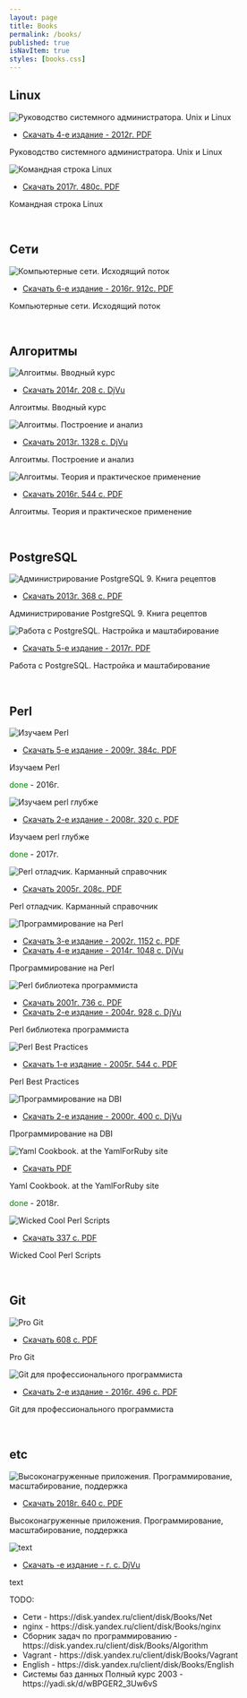 ```yaml
---
layout: page
title: Books
permalink: /books/
published: true
isNavItem: true
styles: [books.css]
---
```


<h2>Linux</h2>

<div class="item">
    <img src="/doc/static/img/books/unix.png" alt="Руководство системного администратора. Unix и Linux" title="Руководство системного администратора. Unix и Linux">
    <div class="links">
        <ul>
            <li>
                <a href="https://yadi.sk/i/mFg6wsSP3UaqhN" target="_blank">Скачать 4-е издание - 2012г. PDF</a>
            </li>
        </ul>
    </div>
    <p>Руководство системного администратора. Unix и Linux</p>
</div>

<div class="item">
    <img src="/doc/static/img/books/cli-linux.png" alt="Командная строка Linux" title="Командная строка Linux">
    <div class="links">
        <ul>
            <li><a href="https://yadi.sk/i/EyfRrZ2G3YgkqZ" target="_blank">Скачать 2017г. 480с. PDF</a></li>
        </ul>
    </div>
    <p>Командная строка Linux</p>
</div>

<br>

<h2>Сети</h2>

<div class="item">
    <img src="/doc/static/img/books/net1.png" alt="Компьютерные сети. Исходящий поток" title="Компьютерные сети. Исходящий поток">
    <div class="links">
        <ul>
            <li><a href="https://yadi.sk/i/uikbgSFL3YgmX3" target="_blank">Скачать 6-е издание - 2016г. 912с. PDF</a></li>
        </ul>
    </div>
    <p>Компьютерные сети. Исходящий поток</p>
</div>

<br>

<h2>Алгоритмы</h2>

<div class="item">
    <img src="/doc/static/img/books/alg3.jpg" alt="Алгоитмы. Вводный курс" title="Алгоитмы. Вводный курс">
    <div class="links">
        <ul>
            <li><a href="https://yadi.sk/d/VJhXx4u33UQSo4" target="_blank">Скачать 2014г. 208 с. DjVu</a></li>
        </ul>
    </div>
    <p>Алгоитмы. Вводный курс</p>
</div>

<div class="item">
    <img src="/doc/static/img/books/alg2.png" alt="Алгоитмы. Построение и анализ" title="Алгоитмы. Построение и анализ">
    <div class="links">
        <ul>
            <li><a href="https://yadi.sk/i/YMPQF00W3UQSc8" target="_blank">Скачать 2013г. 1328 с. DjVu</a><br></li>
        </ul>
    </div>
    <p>Алгоитмы. Построение и анализ</p>
</div>

<div class="item">
    <img src="/doc/static/img/books/alg.png" alt="Алгоитмы. Теория и практическое применение" title="Алгоитмы. Теория и практическое применение">
    <div class="links">
        <ul>
            <li><a href="https://yadi.sk/i/b8fR4tSm3UBawQ" target="_blank">Скачать 2016г. 544 с. PDF</a></li>
        </ul>
    </div>
    <p>Алгоитмы. Теория и практическое применение</p>
</div>

<br>

<h2>PostgreSQL</h2>

<div class="item">
    <img src="/doc/static/img/books/pgsql1.png" alt="Администрирование PostgreSQL 9. Книга рецептов" title="Администрирование PostgreSQL 9. Книга рецептов">
    <div class="links">
        <ul>
            <li><a href="https://yadi.sk/i/lti5b3RO3U5BnQ" target="_blank">Скачать 2013г. 368 с. PDF</a></li>
        </ul>
    </div>
    <p>Администрирование PostgreSQL 9. Книга рецептов</p>
</div>

<div class="item">
    <img src="/doc/static/img/books/pgsql2.png" alt="Работа с PostgreSQL. Настройка и маштабирование" title="Работа с PostgreSQL. Настройка и маштабирование">
    <div class="links">
        <ul>
            <li><a href="https://yadi.sk/i/x9--NZgi3U5C6V" target="_blank">Скачать 5-е издание - 2017г. PDF</a></li>
        </ul>
    </div>
    <p>Работа с PostgreSQL. Настройка и маштабирование</p>
</div>

<br>

<h2>Perl</h2>

<div class="item">
    <img src="/doc/static/img/books/perl-lama.png" alt="Изучаем Perl" title="Изучаем Perl">
    <div class="links">
        <ul>
            <li><a href="https://yadi.sk/i/6KsBX-za3Ygif8" target="_blank">Скачать 5-е издание - 2009г. 384с. PDF</a></li>
        </ul>
    </div>
    <p>Изучаем Perl</p>
    <p><span style="color: green" class="octicon octicon-check">done</span> - 2016г.</p>
</div>

<div class="item">
    <img src="/doc/static/img/books/deep_perl.png" alt="Изучаем perl глубже" title="Изучаем perl глубже">
    <div class="links">
        <ul>
            <li><a href="https://yadi.sk/i/FpP89Nm03UBdeN" target="_blank">Скачать 2-е издание - 2008г. 320 с. PDF</a></li>
        </ul>
    </div>
    <p>Изучаем perl глубже</p>
    <p><span style="color: green" class="octicon octicon-check">done</span> - 2017г.</p>
</div>

<div class="item">
    <img src="/doc/static/img/books/perl-debug.png" alt="Perl отладчик. Карманный справочник" title="Perl отладчик. Карманный справочник">
    <div class="links">
        <ul>
            <li><a href="https://yadi.sk/i/Hfd4cMvs3YghNT" target="_blank">Скачать 2005г. 208с. PDF</a></li>
        </ul>
    </div>
    <p>Perl отладчик. Карманный справочник</p>
</div>

<div class="item">
    <img src="/doc/static/img/books/big_perl.png" alt="Программирование на Perl" title="Программирование на Perl">
    <div class="links">
        <ul>
            <li><a href="https://yadi.sk/i/XpwEWO2R3SG4nr" target="_blank">Скачать 3-е издание - 2002г. 1152 с. PDF</a></li>
            <li><a href="https://yadi.sk/d/FbU4o27k3SG4tE" target="_blank">Скачать 4-е издание - 2014г. 1048 с. DjVu</a></li>
        </ul>
    </div>
    <p>Программирование на Perl</p>
</div>

<div class="item">
    <img src="/doc/static/img/books/cook_book.png" alt="Perl библиотека программиста" title="Perl библиотека программиста">
    <div class="links">
        <ul>
            <li><a href="https://yadi.sk/i/0pgxudtQ3UBdKo" target="_blank">Скачать 2001г. 736 с. PDF</a></li>
            <li><a href="https://yadi.sk/i/X0fUlH4K3UBdWA" target="_blank">Скачать 2-е издание - 2004г. 928 с. DjVu</a></li>
        </ul>
    </div>
    <p>Perl библиотека программиста</p>
</div>

<div class="item">
    <img src="/doc/static/img/books/perl_best.png" alt="Perl Best Practices" title="Perl Best Practices">
    <div class="links">
        <ul>
            <li><a href="https://yadi.sk/i/sGz7DK2i3WaWWn" target="_blank">Скачать 1-е издание - 2005г. 544 с. PDF</a></li>
        </ul>
    </div>
    <p>Perl Best Practices</p>
</div>

<div class="item">
    <img src="/doc/static/img/books/dbi.png" alt="Программирование на DBI" title="Программирование на DBI">
    <div class="links">
        <ul>
            <li><a href="https://yadi.sk/d/CR5tr1Gm3UBcHU" target="_blank">Скачать 2-е издание - 2000г. 400 с. DjVu</a></li>
        </ul>
    </div>
    <p>Программирование на DBI</p>
</div>

<div class="item">
    <img src="/doc/static/img/books/blank.jpg" alt="Yaml Cookbook. at the YamlForRuby site" title="Yaml Cookbook. at the YamlForRuby site">
    <div class="links">
        <ul>
            <li><a href="https://yadi.sk/i/Sd8QA3TW3VPMGk" target="_blank">Скачать PDF</a></li>
        </ul>
    </div>
    <p>Yaml Cookbook. at the YamlForRuby site</p>
    <p><span style="color: green" class="octicon octicon-check">done</span> - 2018г.</p>
</div>

<div class="item">
    <img src="/doc/static/img/books/scripts.png" alt="Wicked Cool Perl Scripts" title="Wicked Cool Perl Scripts">
    <div class="links">
        <ul>
            <li><a href="https://yadi.sk/i/ypG3Pj6G3UK8TJ" target="_blank">Скачать 337 с. PDF</a></li>
        </ul>
    </div>
    <p>Wicked Cool Perl Scripts</p>
</div>

<br>

<h2>Git</h2>

<div class="item">
    <img src="/doc/static/img/books/git1.png" alt="Pro Git" title="Pro Git">
    <div class="links">
        <ul>
            <li><a href="https://yadi.sk/i/wTiln8Km3UBeZS" target="_blank">Скачать 608 с. PDF</a></li>
        </ul>
    </div>
    <p>Pro Git</p>
</div>

<div class="item">
    <img src="/doc/static/img/books/git2.png" alt="Git для профессионального программиста" title="Git для профессионального программиста">
    <div class="links">
        <ul>
            <li><a href="https://yadi.sk/i/BonZFSkp3UBeoC" target="_blank">Скачать 2-е издание - 2016г. 496 с. PDF</a></li>
        </ul>
    </div>
    <p>Git для профессионального программиста</p>
</div>

<br>

<h2>etc</h2>

<div class="item">
    <img src="/doc/static/img/books/highload.png" alt="Высоконагруженные приложения. Программирование, масштабирование, поддержка" title="Высоконагруженные приложения. Программирование, масштабирование, поддержка">
    <div class="links">
        <ul>
            <li><a href="https://yadi.sk/i/e64K0CMl3Wp7Xy" target="_blank">Скачать 2018г. 640 с. PDF</a></li>
        </ul>
    </div>
    <p>Высоконагруженные приложения. Программирование, масштабирование, поддержка</p>
</div>




<div class="item">
    <img src="/doc/static/img/books/blank.jpg" alt="text" title="text">
    <div class="links">
        <ul>
            <li><a href="" target="_blank">Скачать -е издание - г. с. DjVu</a></li>
        </ul>
    </div>
    <p>text</p>
</div>


TODO:
<ul>
    <li>Сети - https://disk.yandex.ru/client/disk/Books/Net</li>
    <li>nginx - https://disk.yandex.ru/client/disk/Books/nginx</li>
    <li>Сборник задач по программированию - https://disk.yandex.ru/client/disk/Books/Algorithm</li>
    <li>Vagrant - https://disk.yandex.ru/client/disk/Books/Vagrant</li>
    <li>English - https://disk.yandex.ru/client/disk/Books/English</li>
    <li>Системы баз данных Полный курс  2003 - https://yadi.sk/d/wBPGER2_3Uw6vS</li>
</ul>












